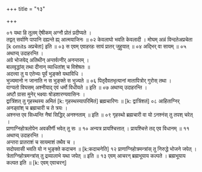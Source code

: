 +++
title = "१३"

+++

०१  यथा हि तूलम् ऐषीकम् अग्नौ प्रोतं प्रदीप्यते ।  <br>तद्वत् सर्वाणि पापानि दह्यन्ते ह्य् आत्मयाजिनः ॥
०२  केवलाघो भवति केवलादी । मोघम् अन्नं विन्दतेअप्रचेता [k omits अप्रचेता] इति ॥
०३  स एवम् एवाहरहः सायं प्रातर् जुहुयात् ॥
०४  अद्भिर् वा सायम् ॥
०५  अथाप्य् उदाहरन्ति ।  <br>अग्रे भोजयेद् अतिथीन् अन्तर्वत्नीर् अनन्तरम् ।  <br>बालवृद्धांस् तथा दीनान् व्याधितांश् च विशेषतः ॥  <br>अदत्त्वा तु य एतेभ्यः पूर्वं भुङ्क्ते यथाविधि ।  <br>भुज्यमानो न जानाति न स भुङ्क्ते स भुज्यते ॥
०६  पितृदैवतभृत्यानां मातापित्रोर् गुरोस् तथा ।  <br>वाग्यतो विघसम् अश्नीयाद् एवं धर्मो विधीयते ॥ इति ॥
०७  अथाप्य् उदाहरन्ति ।  <br>अष्टौ ग्रासा मुनेर् भक्ष्याः षोडशारण्यवासिनः ।  <br>द्वात्रिंशत् तु गृहस्थस्य अमितं [k: गृहस्थस्यापरिमितं] ब्रह्मचारिणः ॥ [k: द्वात्रिंशतं]
०८  आहिताग्निर् अनड्वांश् च ब्रह्मचारी च ते त्रयः ।  <br>अश्नन्त एव सिध्यन्ति नैषां सिद्धिर् अनश्नताम् ॥ इति ॥
०९  गृहस्थो ब्रह्मचारी वा यो ऽनश्नंस् तु तपश् चरेत् ।  <br>प्राणाग्निहोत्रलोपेन अवकीर्णी भवेत् तु सः ॥
१०  अन्यत्र प्रायश्चित्तात् । प्रायश्चित्ते तद् एव विधानम् ॥
११  अथाप्य् उदाहरन्ति ।  <br>अन्तरा प्रातराशं च सायमाशं तथैव च ।  <br>सदोपवासी भवति यो न भुङ्क्ते कदाचन ॥ [k:कदाचनेति]
१२  प्राणाग्निहोत्रमन्त्रांस् तु निरुद्धे भोजने जपेत् ।  <br>त्रेताग्निहोत्रमन्त्रांस् तु द्रव्यालाभे यथा जपेत् ॥ इति ॥
१३  एवम् आचरन् ब्रह्मभूयाय कल्पते । ब्रह्मभूयाय कल्पत इति ॥ [k: एवम् एवाचरन्]
